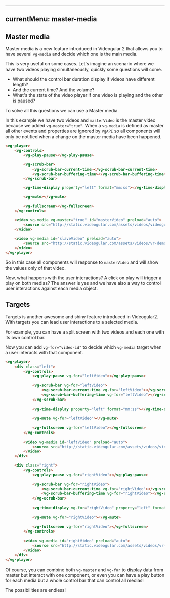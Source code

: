 ---
currentMenu: master-media
----------------------------

## Master media

Master media is a new feature introduced in Videogular 2 that allows you to have several `vg-media` and decide which one is the main media.

This is very useful on some cases. Let's imagine an scenario where we have two videos playing simultaneously, quickly some questions will come.
* What should the control bar duration display if videos have different length?
* And the current time? And the volume?
* What's the state of the video player if one video is playing and the other is paused?

To solve all this questions we can use a Master media.

In this example we have two videos and `masterVideo` is the master video because we added `vg-master="true"`. When a `vg-media` is defined as master all other events and properties are ignored by `VgAPI` so all components will only be notified when a change on the master media have been happened.

```html
<vg-player>
    <vg-controls>
        <vg-play-pause></vg-play-pause>

        <vg-scrub-bar>
            <vg-scrub-bar-current-time></vg-scrub-bar-current-time>
            <vg-scrub-bar-buffering-time></vg-scrub-bar-buffering-time>
        </vg-scrub-bar>

        <vg-time-display property="left" format="mm:ss"></vg-time-display>

        <vg-mute></vg-mute>

        <vg-fullscreen></vg-fullscreen>
    </vg-controls>

    <video vg-media vg-master="true" id="masterVideo" preload="auto">
        <source src="http://static.videogular.com/assets/videos/videogular.mp4" type="video/mp4">
    </video>

    <video vg-media id="slaveVideo" preload="auto">
        <source src="http://static.videogular.com/assets/videos/vr-demo.mp4" type="video/mp4">
    </video>
</vg-player>

```

So in this case all components will response to `masterVideo` and will show the values only of that video.

Now, what happens with the user interactions? A click on play will trigger a play on both medias? The answer is yes and we have also a way to control user interactions against each media object.

## Targets

Targets is another awesome and shiny feature introduced in Videogular2. With targets you can lead user interactions to a selected media.

For example, you can have a split screen with two videos and each one with its own control bar.

Now you can add `vg-for="video-id"` to decide which `vg-media` target when a user interacts with that component.

```html
<vg-player>
    <div class="left">
        <vg-controls>
            <vg-play-pause vg-for="leftVideo"></vg-play-pause>
    
            <vg-scrub-bar vg-for="leftVideo">
                <vg-scrub-bar-current-time vg-for="leftVideo"></vg-scrub-bar-current-time>
                <vg-scrub-bar-buffering-time vg-for="leftVideo"></vg-scrub-bar-buffering-time>
            </vg-scrub-bar>
    
            <vg-time-display property="left" format="mm:ss"></vg-time-display>
    
            <vg-mute vg-for="leftVideo"></vg-mute>
    
            <vg-fullscreen vg-for="leftVideo"></vg-fullscreen>
        </vg-controls>
    
        <video vg-media id="leftVideo" preload="auto">
            <source src="http://static.videogular.com/assets/videos/videogular.mp4" type="video/mp4">
        </video>
    </div>

    <div class="right">
        <vg-controls>
            <vg-play-pause vg-for="rightVideo"></vg-play-pause>
    
            <vg-scrub-bar vg-for="rightVideo">
                <vg-scrub-bar-current-time vg-for="rightVideo"></vg-scrub-bar-current-time>
                <vg-scrub-bar-buffering-time vg-for="rightVideo"></vg-scrub-bar-buffering-time>
            </vg-scrub-bar>
    
            <vg-time-display vg-for="rightVideo" property="left" format="mm:ss"></vg-time-display>
    
            <vg-mute vg-for="rightVideo"></vg-mute>
    
            <vg-fullscreen vg-for="rightVideo"></vg-fullscreen>
        </vg-controls>
        
        <video vg-media id="rightVideo" preload="auto">
            <source src="http://static.videogular.com/assets/videos/vr-demo.mp4" type="video/mp4">
        </video>
    </div>
</vg-player>

```

Of course, you can combine both `vg-master` and `vg-for` to display data from master but interact with one component, or even you can have a play button for each media but a whole control bar that can control all medias!

The possibilities are endless!

